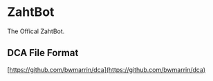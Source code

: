 # ZahtBot

The Offical ZahtBot.

## DCA File Format

[https://github.com/bwmarrin/dca](https://github.com/bwmarrin/dca)
